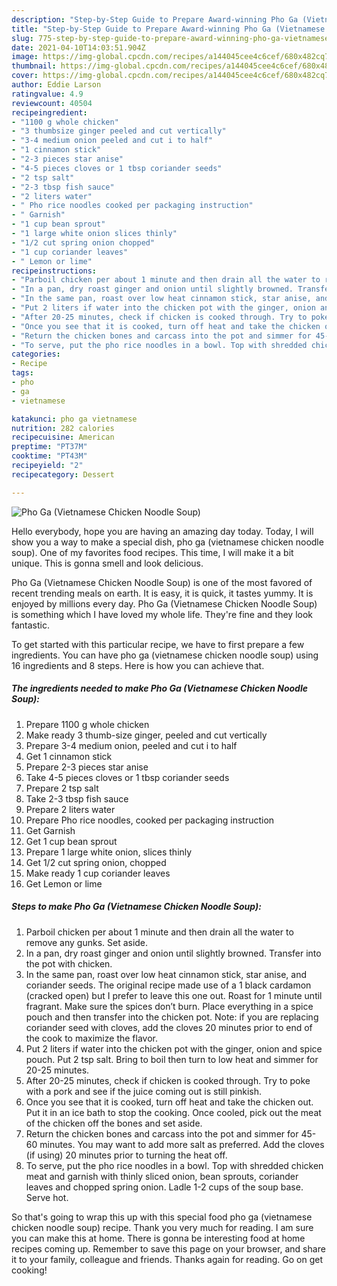 ```yaml
---
description: "Step-by-Step Guide to Prepare Award-winning Pho Ga (Vietnamese Chicken Noodle Soup)"
title: "Step-by-Step Guide to Prepare Award-winning Pho Ga (Vietnamese Chicken Noodle Soup)"
slug: 775-step-by-step-guide-to-prepare-award-winning-pho-ga-vietnamese-chicken-noodle-soup
date: 2021-04-10T14:03:51.904Z
image: https://img-global.cpcdn.com/recipes/a144045cee4c6cef/680x482cq70/pho-ga-vietnamese-chicken-noodle-soup-recipe-main-photo.jpg
thumbnail: https://img-global.cpcdn.com/recipes/a144045cee4c6cef/680x482cq70/pho-ga-vietnamese-chicken-noodle-soup-recipe-main-photo.jpg
cover: https://img-global.cpcdn.com/recipes/a144045cee4c6cef/680x482cq70/pho-ga-vietnamese-chicken-noodle-soup-recipe-main-photo.jpg
author: Eddie Larson
ratingvalue: 4.9
reviewcount: 40504
recipeingredient:
- "1100 g whole chicken"
- "3 thumbsize ginger peeled and cut vertically"
- "3-4 medium onion peeled and cut i to half"
- "1 cinnamon stick"
- "2-3 pieces star anise"
- "4-5 pieces cloves or 1 tbsp coriander seeds"
- "2 tsp salt"
- "2-3 tbsp fish sauce"
- "2 liters water"
- " Pho rice noodles cooked per packaging instruction"
- " Garnish"
- "1 cup bean sprout"
- "1 large white onion slices thinly"
- "1/2 cut spring onion chopped"
- "1 cup coriander leaves"
- " Lemon or lime"
recipeinstructions:
- "Parboil chicken per about 1 minute and then drain all the water to remove any gunks. Set aside."
- "In a pan, dry roast ginger and onion until slightly browned. Transfer into the pot with chicken."
- "In the same pan, roast over low heat cinnamon stick, star anise, and coriander seeds. The original recipe made use of a 1 black cardamon (cracked open) but I prefer to leave this one out. Roast for 1 minute until fragrant. Make sure the spices don’t burn. Place everything in a spice pouch and then transfer into the chicken pot. Note: if you are replacing coriander seed with cloves, add the cloves 20 minutes prior to end of the cook to maximize the flavor."
- "Put 2 liters if water into the chicken pot with the ginger, onion and spice pouch. Put 2 tsp salt. Bring to boil then turn to low heat and simmer for 20-25 minutes."
- "After 20-25 minutes, check if chicken is cooked through. Try to poke with a pork and see if the juice coming out is still pinkish."
- "Once you see that it is cooked, turn off heat and take the chicken out. Put it in an ice bath to stop the cooking. Once cooled, pick out the meat of the chicken off the bones and set aside."
- "Return the chicken bones and carcass into the pot and simmer for 45-60 minutes. You may want to add more salt as preferred. Add the cloves (if using) 20 minutes prior to turning the heat off."
- "To serve, put the pho rice noodles in a bowl. Top with shredded chicken meat and garnish with thinly sliced onion, bean sprouts, coriander leaves and chopped spring onion. Ladle 1-2 cups of the soup base. Serve hot."
categories:
- Recipe
tags:
- pho
- ga
- vietnamese

katakunci: pho ga vietnamese 
nutrition: 282 calories
recipecuisine: American
preptime: "PT37M"
cooktime: "PT43M"
recipeyield: "2"
recipecategory: Dessert

---
```



![Pho Ga (Vietnamese Chicken Noodle Soup)](https://img-global.cpcdn.com/recipes/a144045cee4c6cef/680x482cq70/pho-ga-vietnamese-chicken-noodle-soup-recipe-main-photo.jpg)

Hello everybody, hope you are having an amazing day today. Today, I will show you a way to make a special dish, pho ga (vietnamese chicken noodle soup). One of my favorites food recipes. This time, I will make it a bit unique. This is gonna smell and look delicious.

Pho Ga (Vietnamese Chicken Noodle Soup) is one of the most favored of recent trending meals on earth. It is easy, it is quick, it tastes yummy. It is enjoyed by millions every day. Pho Ga (Vietnamese Chicken Noodle Soup) is something which I have loved my whole life. They're fine and they look fantastic.




To get started with this particular recipe, we have to first prepare a few ingredients. You can have pho ga (vietnamese chicken noodle soup) using 16 ingredients and 8 steps. Here is how you can achieve that.

<!--inarticleads1-->

##### The ingredients needed to make Pho Ga (Vietnamese Chicken Noodle Soup):

1. Prepare 1100 g whole chicken
1. Make ready 3 thumb-size ginger, peeled and cut vertically
1. Prepare 3-4 medium onion, peeled and cut i to half
1. Get 1 cinnamon stick
1. Prepare 2-3 pieces star anise
1. Take 4-5 pieces cloves or 1 tbsp coriander seeds
1. Prepare 2 tsp salt
1. Take 2-3 tbsp fish sauce
1. Prepare 2 liters water
1. Prepare  Pho rice noodles, cooked per packaging instruction
1. Get  Garnish
1. Get 1 cup bean sprout
1. Prepare 1 large white onion, slices thinly
1. Get 1/2 cut spring onion, chopped
1. Make ready 1 cup coriander leaves
1. Get  Lemon or lime




<!--inarticleads2-->

##### Steps to make Pho Ga (Vietnamese Chicken Noodle Soup):

1. Parboil chicken per about 1 minute and then drain all the water to remove any gunks. Set aside.
1. In a pan, dry roast ginger and onion until slightly browned. Transfer into the pot with chicken.
1. In the same pan, roast over low heat cinnamon stick, star anise, and coriander seeds. The original recipe made use of a 1 black cardamon (cracked open) but I prefer to leave this one out. Roast for 1 minute until fragrant. Make sure the spices don’t burn. Place everything in a spice pouch and then transfer into the chicken pot. Note: if you are replacing coriander seed with cloves, add the cloves 20 minutes prior to end of the cook to maximize the flavor.
1. Put 2 liters if water into the chicken pot with the ginger, onion and spice pouch. Put 2 tsp salt. Bring to boil then turn to low heat and simmer for 20-25 minutes.
1. After 20-25 minutes, check if chicken is cooked through. Try to poke with a pork and see if the juice coming out is still pinkish.
1. Once you see that it is cooked, turn off heat and take the chicken out. Put it in an ice bath to stop the cooking. Once cooled, pick out the meat of the chicken off the bones and set aside.
1. Return the chicken bones and carcass into the pot and simmer for 45-60 minutes. You may want to add more salt as preferred. Add the cloves (if using) 20 minutes prior to turning the heat off.
1. To serve, put the pho rice noodles in a bowl. Top with shredded chicken meat and garnish with thinly sliced onion, bean sprouts, coriander leaves and chopped spring onion. Ladle 1-2 cups of the soup base. Serve hot.




So that's going to wrap this up with this special food pho ga (vietnamese chicken noodle soup) recipe. Thank you very much for reading. I am sure you can make this at home. There is gonna be interesting food at home recipes coming up. Remember to save this page on your browser, and share it to your family, colleague and friends. Thanks again for reading. Go on get cooking!
